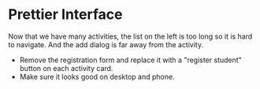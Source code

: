 # Prettier Interface

Now that we have many activities, the list on the left is too long so it is hard to navigate. And the add dialog is far away from the activity.

- Remove the registration form and replace it with a "register student" button on each activity card.
- Make sure it looks good on desktop and phone.
